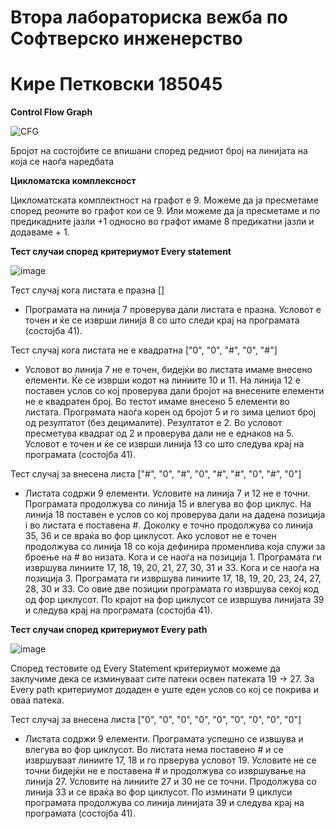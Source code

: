 # Втора лабораториска вежба по Софтверско инженерство
# Кире Петковски 185045

**Control Flow Graph**

![CFG](https://user-images.githubusercontent.com/63061204/170842229-79ae4441-cc61-47f4-9ebb-c27796f79c45.png)

Бројот на состојбите се впишани според редниот број на линијата на која се наоѓа наредбата  

**Цикломатска комплексност**

Цикломатската комплектност на графот е 9. Можеме да ја пресметаме според реоните во графот кои се 9. Или можеме да ја пресметаме и по предикадните јазли +1 односно во графот имаме 8 предикатни јазли и додаваме + 1.

**Тест случаи според критериумот Every statement**

![image](https://user-images.githubusercontent.com/63061204/170842322-6e21e7d5-6099-4fd8-b89b-d0f7e67f6c4e.png)

Тест случај кога листата е празна [] 
  - Програмата на линија 7 проверува дали листата е празна. Условот е точен и ќе се изврши линија 8 со што следи крај на програмата (состојба 41).

Тест случај кога листата не е квадратна ["0", "0", "#", "0", "#"]
  - Условот во линија 7 не е точен, бидејќи во листата имаме внесено елементи. Ќе се изврши кодот на линиите 10 и 11. На линија 12 е поставен услов со кој проверува дали бројот на внесените елементи не е квадратен број. Во тестот имаме внесено 5 елементи во листата. Програмата наоѓа корен од бројот 5 и го зима целиот број од резултатот (без децималите). Резултатот е 2. Во условот пресметува квадрат од 2 и проверува дали не е еднаков на 5. Условот е точен и ќе се изврши линија 13 со што следува крај на програмата (состојба 41).   

Тест случај за внесена листа ["#", "0", "#", "0", "#", "#", "0", "#", "0"]
  - Листата содржи 9 елементи. Условите на линија 7 и 12 не е точни. Програмата продолжува со линија 15 и влегува во фор циклус. На линија 18 поставен е услов со кој проверува дали на дадена позиција i во листата е поставена #. Доколку е точно продолжува со линија 35, 36 и се враќа во фор циклусот. Ако условот не е точен продолжува со линија 18 со која дефинира променлива која служи за броење на # во низата. Кога и се наоѓа на позиција 1. Програмата ги извршува линиите 17, 18, 19, 20, 21, 27, 30, 31 и 33. Кога и се наоѓа на позиција 3. Програмата ги извршува линиите 17, 18, 19, 20, 23, 24, 27, 28, 30 и 33. Со овие две позиции програмата го извршува секој код од фор циклусот. По крајот на фор циклусот се извршува линијата 39 и следува крај на програмата (состојба 41). 

**Тест случаи според критериумот Every path**

![image](https://user-images.githubusercontent.com/63061204/170842498-2b88dc7c-df5d-472f-8b44-71dc385f1903.png)

Според тестовите од Every Statement критериумот можеме да заклучиме дека се изминуваат сите патеки освен патеката 19 -> 27. За Every path критериумот додаден е уште еден услов со кој се покрива и оваа патека.

Тест случај за внесена листа ["0", "0", "0", "0", "0", "0", "0", "0", "0"]
  - Листата содржи 9 елементи. Програмата успешно се извшува и влегува во фор циклусот. Во листата нема поставено # и се извршуваат линиите 17, 18 и го прверува условот 19. Условите не се точни бидејќи не е поставена # и продолжува со извршување на линија 27. Условите на линиите 27 и 30 не се точни. Продолжува со линија 33 и се враќа во фор циклусот. По изминати 9 циклуси програмата продолжува со линија линијата 39 и следува крај на програмата (состојба 41).
